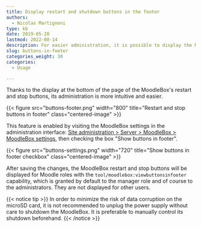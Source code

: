 ```yaml
---
title: Display restart and shutdown buttons in the footer
authors:
  - Nicolas Martignoni
type: kb
date: 2019-05-20
lastmod: 2022-08-14
description: For easier administration, it is possible to display the MoodleBox restart and stop buttons in the footer of all Moodle pages.
slug: buttons-in-footer
categories_weight: 30
categories:
  - Usage

---
```

Thanks to the display at the bottom of the page of the MoodleBox's restart and stop buttons, its administration is more intuitive and easier.

{{< figure src="buttons-footer.png" width="800" title="Restart and stop buttons in footer" class="centered-image" >}}

This feature is enabled by visiting the MoodleBox settings in the administration interface: [Site administration > Server > MoodleBox > MoodleBox settings][1], then checking the box "Show buttons in footer".

{{< figure src="buttons-settings.png" width="720" title="Show buttons in footer checkbox" class="centered-image" >}}

After saving the changes, the MoodleBox restart and stop buttons will be displayed for Moodle roles with the `tool/moodlebox:viewbuttonsinfooter` capability, which is granted by default to the manager role and of course to the administrators. They are not displayed for other users.

{{< notice tip >}}
In order to minimize the risk of data corruption on the microSD card, it is not recommended to unplug the power supply without care to shutdown the MoodleBox. It is preferable to manually control its shutdown beforehand.
{{< /notice >}}

 [1]: http://moodlebox.home/admin/settings.php?section=tool_moodlebox_settings
